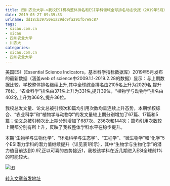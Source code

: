 ```yaml
---
title: 四川农业大学->我校ESI机构整体排名和ESI学科领域全球排名动态快报（2019年5月） | sicau.com.cn
date: 2019-05-27 09:39:33
urlname: dd18cb39750e1a29dc9fa291fb7e8c87
tags: 
- sicau.com.cn
- sicau
- 四川农业大学
- 川农大
categories:
- sicau.com.cn
- 四川农业大学
---
```



美国ESI（Essential Science Indicators，基本科学指标数据库）2019年5月发布的最新数据（涵盖web of science中2009.1.1-2019.2.28的数据）显示：与上期数据比较，学校整体排名继续上升,其中全球综合排名由2105名上升为2029名,提升76位，“农业科学”排名由371名上升为331名,提升39位，“植物学与动物学”排名由402名上升为366名,提升36位。

我校总发文量、论文总被引频次和篇均引用次数均呈连续上升态势，本期学校综合、“农业科学”和“植物学与动物学”的发文量较上期分别增加了67篇、17篇和5篇；论文总被引频次比上期分别增加了687次、236次和144次；篇均引用次数较上期都分别有所上升，反映了我校整体学科水平在稳步提升。

本期“生物学与生物化学”、“环境科学与生态学”、“工程学”、“微生物学”和“化学”5个ESI潜力学科的潜力值继续提升（详见表1所示），其中“生物学与生物化学”的潜力值目前达到0.97,正以可喜的态势接近1，我校该学科在近几期进入ESI全球前1%的可能较大。



![图](https://news.sicau.edu.cn/__local/C/D2/4F/4E214D14BDE137455BBDB3AF01A_EE2FC351_3FDE.png)

[转入文章首发地址](https://news.sicau.edu.cn/info/1078/51723.htm)